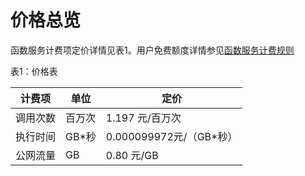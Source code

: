 # 价格总览

函数服务计费项定价详情见表1。用户免费额度详情参见[函数服务计费规则](../Pricing/Billing-Rules.md )

表1：价格表

| 计费项   | 单位   | 定价                    |
| -------- | ------ | ----------------------- |
| 调用次数 | 百万次 | 1.197 元/百万次         |
| 执行时间 | GB*秒  | 0.000099972元/（GB*秒） |
| 公网流量 | GB     | 0.80 元/GB              |
